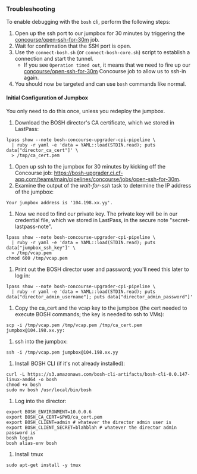 ### Troubleshooting
To enable debugging with the `bosh` cli, perform the following steps:

1. Open up the ssh port to our jumpbox for 30 minutes by triggering the
   [concourse/open-ssh-for-30m](https://bosh-upgrader.ci.cf-app.com/teams/main/pipelines/concourse/jobs/open-ssh-for-30m) job.
1. Wait for confirmation that the SSH port is open.
1. Use the `connect-bosh.sh` (or `connect-bosh-core.sh`) script to establish a connection and start the tunnel.
   * If you see `Operation timed out`, it means that we need to fire up
   our [concourse/open-ssh-for-30m](https://bosh-upgrader.ci.cf-app.com/teams/main/pipelines/concourse/jobs/open-ssh-for-30m) Concourse job to allow us to ssh-in again.
1. You should now be targeted and can use `bosh` commands like normal.


#### Initial Configuration of Jumpbox

You only need to do this once, unless you redeploy the jumpbox.

1. Download the BOSH director's CA certificate, which we stored in LastPass:

```
lpass show --note bosh-concourse-upgrader-cpi-pipeline \
  | ruby -r yaml -e 'data = YAML::load(STDIN.read); puts data["director_ca_cert"]' \
  > /tmp/ca_cert.pem
```
1. Open up ssh to the jumpbox for 30 minutes by kicking off the
   Concourse job: https://bosh-upgrader.ci.cf-app.com/teams/main/pipelines/concourse/jobs/open-ssh-for-30m.
1. Examine the output of the _wait-for-ssh_ task to determine the IP
   address of the jumpbox:

```
Your jumpbox address is '104.198.xx.yy'.
```
1. Now we need to find our private key.
   The private key will be in our credential file, which we stored in LastPass,
   in the secure note "secret-lastpass-note".

```
lpass show --note bosh-concourse-upgrader-cpi-pipeline \
  | ruby -r yaml -e 'data = YAML::load(STDIN.read); puts data["jumpbox_ssh_key"]' \
  > /tmp/vcap.pem
chmod 600 /tmp/vcap.pem
```
1. Print out the BOSH director user and password; you'll need this later to
   log in:

```
lpass show --note bosh-concourse-upgrader-cpi-pipeline \
  | ruby -r yaml -e 'data = YAML::load(STDIN.read); puts data["director_admin_username"]; puts data["director_admin_password"]'
```
1. Copy the ca_cert and the vcap key to the jumpbox (the cert needed to execute BOSH commands; the key is needed to ssh to VMs):

```
scp -i /tmp/vcap.pem /tmp/vcap.pem /tmp/ca_cert.pem jumpbox@104.198.xx.yy:
```
1. ssh into the jumpbox:

```
ssh -i /tmp/vcap.pem jumpbox@104.198.xx.yy
```
1. Install BOSH CLI (if it's not already installed):

```
curl -L https://s3.amazonaws.com/bosh-cli-artifacts/bosh-cli-0.0.147-linux-amd64 -o bosh
chmod +x bosh
sudo mv bosh /usr/local/bin/bosh
```
1. Log into the director:

```
export BOSH_ENVIRONMENT=10.0.0.6
export BOSH_CA_CERT=$PWD/ca_cert.pem
export BOSH_CLIENT=admin # whatever the director admin user is
export BOSH_CLIENT_SECRET=blahblah # whatever the director admin password is
bosh login
bosh alias-env bosh
```
1. Install tmux

```
sudo apt-get install -y tmux
```
